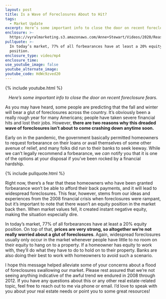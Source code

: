 ```yaml
---
layout: post
title: Is a Wave of Foreclosures About to Hit?
tags:
  - Market Update
excerpt: Here’s some important info to close the door on recent foreclosure fears.
enclosure: >-
  https://vyralmarketing.s3.amazonaws.com/Anne+Stewart/Videos/2020/Reasons+Why+We+Won't+See+A+Lot+Of+Foreclosures.mp4
pullquote: >-
  In today’s market, 77% of all forbearances have at least a 20% equity
  position.
enclosure_type: video/mp4
enclosure_time:
use_youtube_image: false
youtube_alternate_image:
youtube_code: HdWc9zved20
---
```


{% include youtube.html %}

<p style="text-align: center;"><em>Here’s some important info to close the door on recent foreclosure fears.</em></p>

As you may have heard, some people are predicting that the fall and winter will bear a glut of foreclosures across the country. It’s obviously been a really rough year for many Americans; people have taken severe financial hits and lost their jobs. However, **there are two reasons why this dreaded wave of foreclosures isn’t about to come crashing down anytime soon.&nbsp;**

Early on in the pandemic, the government basically permitted homeowners to request forbearance on their loans or avail themselves of some other avenue of relief, and many folks did run to their banks to seek leeway. While we can’t legally recommend a forbearance, we *can* notify you that it is one of the options at your disposal if you’ve been rocked by a financial hardship.

{% include pullquote.html %}

Right now, there’s a fear that these homeowners who have been granted forbearance won’t be able to afford their back payments, and it will lead to widespread foreclosures. This fear, however, stems from our ideas and experiences from the 2008 financial crisis when foreclosures were rampant, but it’s important to note that there wasn’t an equity position in the market back then. When market values fell, it created instant negative equity, making the situation especially dire.&nbsp;

In today’s market, 77% of all forbearances have at least a 20% equity position. On top of that, **prices are very strong, so altogether we’re not really worried about a glut of foreclosures**. Again, widespread foreclosures usually only occur in the market whenever people have little to no room on their equity to hang on to a property. If a homeowner has equity to work with, they’ll do what they have to do to hold on to their property. Banks are also doing their best to work with homeowners to avoid such a scenario.&nbsp;

I hope this message helped alleviate some of your concerns about a flood of foreclosures swallowing our market. Please rest assured that we’re not seeing anything indicative of the awful trend we endured in 2008 through 2012. If you have any questions about this or any other real estate-related topic, feel free to reach out to me via phone or email. I’d love to speak with you about your real estate needs or point you to some great resources\!